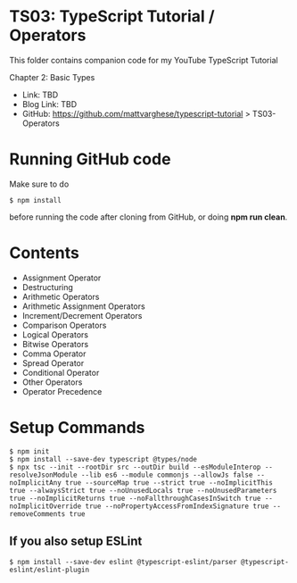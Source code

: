 # TS03: TypeScript Tutorial / Operators
This folder contains companion code for my YouTube TypeScript Tutorial

Chapter 2: Basic Types
* Link: TBD
* Blog Link: TBD
* GitHub: https://github.com/mattvarghese/typescript-tutorial > TS03-Operators

# Running GitHub code
Make sure to do
```
$ npm install
```
before running the code after cloning from GitHub, or doing **npm run clean**.

# Contents
* Assignment Operator
* Destructuring
* Arithmetic Operators
* Arithmetic Assignment Operators
* Increment/Decrement Operators
* Comparison Operators
* Logical Operators
* Bitwise Operators
* Comma Operator
* Spread Operator
* Conditional Operator
* Other Operators
* Operator Precedence

# Setup Commands
```
$ npm init
$ npm install --save-dev typescript @types/node
$ npx tsc --init --rootDir src --outDir build --esModuleInterop --resolveJsonModule --lib es6 --module commonjs --allowJs false --noImplicitAny true --sourceMap true --strict true --noImplicitThis true --alwaysStrict true --noUnusedLocals true --noUnusedParameters true --noImplicitReturns true --noFallthroughCasesInSwitch true --noImplicitOverride true --noPropertyAccessFromIndexSignature true --removeComments true
```
## If you also setup ESLint
```
$ npm install --save-dev eslint @typescript-eslint/parser @typescript-eslint/eslint-plugin
```
